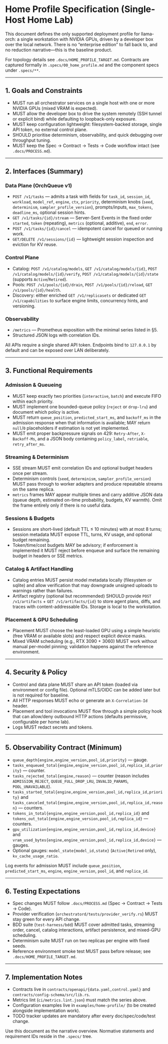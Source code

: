 # Home Profile Specification (Single-Host Home Lab)

This document defines the only supported deployment profile for llama-orch: a single workstation with NVIDIA GPUs, driven by a developer box over the local network. There is no “enterprise edition” to fall back to, and no reduction narrative—this is the baseline product.

For topology details see `.docs/HOME_PROFILE_TARGET.md`. Contracts are captured formally in `.specs/00_home_profile.md` and the component specs under `.specs/**`.

---

## 1. Goals and Constraints

- MUST run all orchestrator services on a single host with one or more NVIDIA GPUs (mixed VRAM is expected).
- MUST allow the developer box to drive the system remotely (SSH tunnel or explicit bind) while defaulting to loopback-only exposure.
- MUST keep configuration lightweight: filesystem-backed storage, single API token, no external control plane.
- SHOULD prioritise determinism, observability, and quick debugging over throughput tuning.
- MUST keep the Spec → Contract → Tests → Code workflow intact (see `.docs/PROCESS.md`).

---

## 2. Interfaces (Summary)

### Data Plane (OrchQueue v1)

- `POST /v1/tasks` — admits a task with fields for `task_id`, `session_id`, `workload`, `model_ref`, `engine`, `ctx`, `priority`, determinism knobs (`seed`, `determinism`, `sampler_profile_version`), prompts/inputs, `max_tokens`, `deadline_ms`, optional session hints.
- `GET /v1/tasks/{id}/stream` — Server-Sent Events in the fixed order `started`, `token` (repeating), `metrics` (optional, additive), `end`, `error`.
- `POST /v1/tasks/{id}/cancel` — idempotent cancel for queued or running work.
- `GET/DELETE /v1/sessions/{id}` — lightweight session inspection and eviction for KV reuse.

### Control Plane

- Catalog: `POST /v1/catalog/models`, `GET /v1/catalog/models/{id}`, `POST /v1/catalog/models/{id}/verify`, `POST /v1/catalog/models/{id}/state` (supports `Active`/`Retired`).
- Pools: `POST /v1/pools/{id}/drain`, `POST /v1/pools/{id}/reload`, `GET /v1/pools/{id}/health`.
- Discovery: either enriched `GET /v1/replicasets` or dedicated `GET /v1/capabilities` to surface engine limits, concurrency hints, and versioning.

### Observability

- `/metrics` — Prometheus exposition with the minimal series listed in §5.
- Structured JSON logs with correlation IDs.

All APIs require a single shared API token. Endpoints bind to `127.0.0.1` by default and can be exposed over LAN deliberately.

---

## 3. Functional Requirements

### Admission & Queueing
- MUST keep exactly two priorities (`interactive`, `batch`) and execute FIFO within each priority.
- MUST implement one bounded-queue policy (`reject` or `drop-lru`) and document which policy is active.
- MUST return `queue_position`, `predicted_start_ms`, and `backoff_ms` in the admission response when that information is available; MAY return `null`/`0` placeholders if estimation is not yet implemented.
- MUST emit proper backpressure signals on 429: `Retry-After`, `X-Backoff-Ms`, and a JSON body containing `policy_label`, `retriable`, `retry_after_ms`.

### Streaming & Determinism
- SSE stream MUST emit correlation IDs and optional budget headers once per stream.
- Determinism controls (`seed`, `determinism`, `sampler_profile_version`) MUST pass through to worker adapters and produce repeatable streams on the same replica.
- `metrics` frames MAY appear multiple times and carry additive JSON data (queue depth, estimated on-time probability, budgets, KV warmth). Omit the frame entirely only if there is no useful data.

### Sessions & Budgets
- Sessions are short-lived (default TTL ≤ 10 minutes) with at most 8 turns; session metadata MUST expose TTL, turns, KV usage, and optional budget remaining.
- Token/time/cost budgets MAY be advisory; if enforcement is implemented it MUST reject before enqueue and surface the remaining budget in headers or SSE metrics.

### Catalog & Artifact Handling
- Catalog entries MUST persist model metadata locally (filesystem or sqlite) and allow verification that may downgrade unsigned uploads to warnings rather than failures.
- Artifact registry (optional but recommended) SHOULD provide `POST /v1/artifacts` + `GET /v1/artifacts/{id}` to store agent plans, diffs, and traces with content-addressable IDs. Storage is local to the workstation.

### Placement & GPU Scheduling
- Placement MUST choose the least-loaded GPU using a simple heuristic (free VRAM or available slots) and respect explicit device masks.
- Mixed VRAM scheduling (e.g., RTX 3090 + 3060) MUST work without manual per-model pinning; validation happens against the reference environment.

---

## 4. Security & Policy
- Control and data plane MUST share an API token (loaded via environment or config file). Optional mTLS/OIDC can be added later but is not required for baseline.
- All HTTP responses MUST echo or generate an `X-Correlation-Id` header.
- Placement and tool invocations MUST flow through a simple policy hook that can allow/deny outbound HTTP actions (defaults permissive, configurable per home lab).
- Logs MUST redact secrets and tokens.

---

## 5. Observability Contract (Minimum)

- `queue_depth{engine,engine_version,pool_id,priority}` — gauge.
- `tasks_enqueued_total{engine,engine_version,pool_id,replica_id,priority}` — counter.
- `tasks_rejected_total{engine,reason}` — counter (reason includes `ADMISSION_REJECT`, `QUEUE_FULL_DROP_LRU`, `INVALID_PARAMS`, `POOL_UNAVAILABLE`).
- `tasks_started_total{engine,engine_version,pool_id,replica_id,priority}` and `tasks_canceled_total{engine,engine_version,pool_id,replica_id,reason}` — counters.
- `tokens_in_total{engine,engine_version,pool_id,replica_id}` and `tokens_out_total{engine,engine_version,pool_id,replica_id}` — counters.
- `gpu_utilization{engine,engine_version,pool_id,replica_id,device}` and `vram_used_bytes{engine,engine_version,pool_id,replica_id,device}` — gauges.
- Optional gauges: `model_state{model_id,state}` (`Active|Retired` only), `kv_cache_usage_ratio`.

Log events for admission MUST include `queue_position`, `predicted_start_ms`, `engine`, `engine_version`, `pool_id`, and `replica_id`.

---

## 6. Testing Expectations
- Spec changes MUST follow `.docs/PROCESS.md` (Spec → Contract → Tests → Code).
- Provider verification (`orchestratord/tests/provider_verify.rs`) MUST stay green for every API change.
- BDD suite (`test-harness/bdd`) MUST cover admitted tasks, streaming order, cancel, catalog interactions, artifact persistence, and mixed-GPU scheduling.
- Determinism suite MUST run on two replicas per engine with fixed seeds.
- Reference environment smoke test MUST pass before release; see `.docs/HOME_PROFILE_TARGET.md`.

---

## 7. Implementation Notes
- Contracts live in `contracts/openapi/{data.yaml,control.yaml}` and `contracts/config-schema/src/lib.rs`.
- Metrics lint (`ci/metrics.lint.json`) must match the series above.
- Configuration examples live in `examples/home-profile/` (to be created alongside implementation work).
- TODO tracker updates are mandatory after every doc/spec/code/test change.

Use this document as the narrative overview. Normative statements and requirement IDs reside in the `.specs/` tree.
